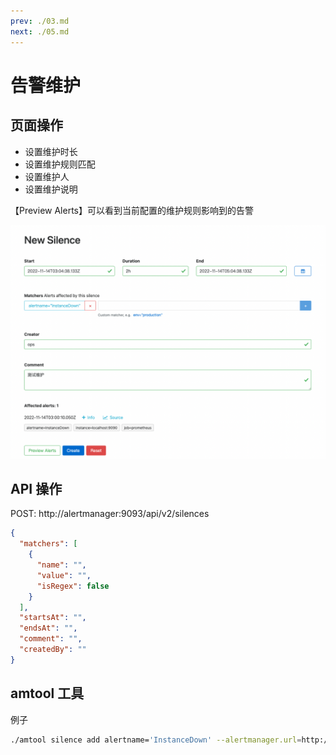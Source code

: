 ```yaml
---
prev: ./03.md
next: ./05.md
---
```


# 告警维护

## 页面操作

- 设置维护时长
- 设置维护规则匹配
- 设置维护人
- 设置维护说明

【Preview Alerts】可以看到当前配置的维护规则影响到的告警

![](../asset/new_silence.png)

## API 操作

POST: http://alertmanager:9093/api/v2/silences

```json
{
  "matchers": [
    {
      "name": "",
      "value": "",
      "isRegex": false
    }
  ],
  "startsAt": "",
  "endsAt": "",
  "comment": "",
  "createdBy": ""
}
```

## amtool 工具

例子

```sh
./amtool silence add alertname='InstanceDown' --alertmanager.url=http://127.0.0.1:9093/ --author="ops" --duration="1h" --comment='silence test'
```
